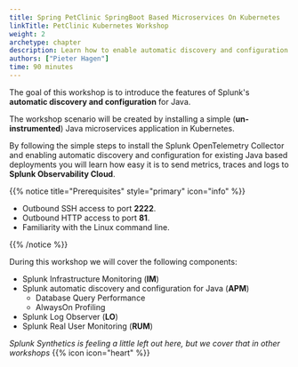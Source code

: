 ```yaml
---
title: Spring PetClinic SpringBoot Based Microservices On Kubernetes
linkTitle: PetClinic Kubernetes Workshop
weight: 2
archetype: chapter
description: Learn how to enable automatic discovery and configuration for your Java-based application running in Kubernetes. Experience real-time monitoring to help you maximize application behavior with end-to-end visibility.
authors: ["Pieter Hagen"]
time: 90 minutes
---
```


The goal of this workshop is to introduce the features of Splunk's **automatic discovery and configuration** for Java.

The workshop scenario will be created by installing a simple (**un-instrumented**) Java microservices application in Kubernetes.

By following the simple steps to install the Splunk OpenTelemetry Collector and enabling automatic discovery and configuration for existing Java based deployments you will learn how easy it is to send metrics, traces and logs to **Splunk Observability Cloud**.

{{% notice title="Prerequisites" style="primary" icon="info" %}}

* Outbound SSH access to port **2222**.
* Outbound HTTP access to port **81**.
* Familiarity with the Linux command line.

{{% /notice %}}

During this workshop we will cover the following components:

* Splunk Infrastructure Monitoring (**IM**)
* Splunk automatic discovery and configuration for Java (**APM**)
  * Database Query Performance
  * AlwaysOn Profiling
* Splunk Log Observer (**LO**)
* Splunk Real User Monitoring (**RUM**)

_Splunk Synthetics is feeling a little left out here, but we cover that in other workshops_ {{% icon icon="heart" %}}
